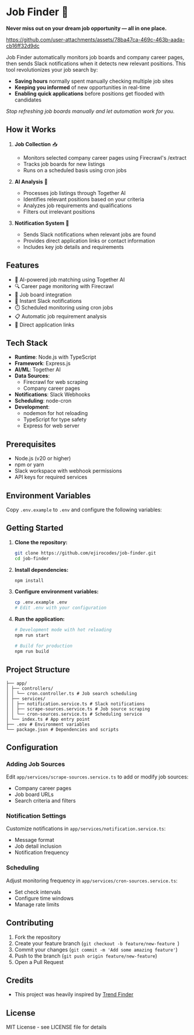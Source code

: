 # Job Finder 💼

**Never miss out on your dream job opportunity — all in one place.**



https://github.com/user-attachments/assets/78ba47ca-469c-463b-aada-cb16ff32d9dc



Job Finder automatically monitors job boards and company career pages, then sends Slack notifications when it detects new relevant positions. This tool revolutionizes your job search by:

- **Saving hours** normally spent manually checking multiple job sites
- **Keeping you informed** of new opportunities in real-time
- **Enabling quick applications** before positions get flooded with candidates

_Stop refreshing job boards manually and let automation work for you._

## How it Works

1. **Job Collection** 📥
   - Monitors selected company career pages using Firecrawl's /extract
   - Tracks job boards for new listings
   - Runs on a scheduled basis using cron jobs

2. **AI Analysis** 🧠
   - Processes job listings through Together AI
   - Identifies relevant positions based on your criteria
   - Analyzes job requirements and qualifications
   - Filters out irrelevant positions

3. **Notification System** 📢
   - Sends Slack notifications when relevant jobs are found
   - Provides direct application links or contact information
   - Includes key job details and requirements

## Features

- 🤖 AI-powered job matching using Together AI
- 🔍 Career page monitoring with Firecrawl
- 💼 Job board integration
- 💬 Instant Slack notifications
- ⏱️ Scheduled monitoring using cron jobs
- 📋 Automatic job requirement analysis
- 🔗 Direct application links

## Tech Stack

- **Runtime**: Node.js with TypeScript
- **Framework**: Express.js
- **AI/ML**: Together AI
- **Data Sources**:
  - Firecrawl for web scraping
  - Company career pages
- **Notifications**: Slack Webhooks
- **Scheduling**: node-cron
- **Development**:
  - nodemon for hot reloading
  - TypeScript for type safety
  - Express for web server

## Prerequisites

- Node.js (v20 or higher)
- npm or yarn
- Slack workspace with webhook permissions
- API keys for required services

## Environment Variables

Copy `.env.example` to `.env` and configure the following variables:

## Getting Started

1. **Clone the repository:**
   ```bash
   git clone https://github.com/ejirocodes/job-finder.git
   cd job-finder
   ```

2. **Install dependencies:**
   ```bash
   npm install
   ```

3. **Configure environment variables:**
   ```bash
   cp .env.example .env
   # Edit .env with your configuration
   ```

4. **Run the application:**
   ```bash
   # Development mode with hot reloading
   npm run start

   # Build for production
   npm run build
   ```


## Project Structure
```job-finder/
├── app/
│ ├── controllers/
│ │ └── cron.controller.ts # Job search scheduling
│ ├── services/
│ │ ├── notification.service.ts # Slack notifications
│ │ ├── scrape-sources.service.ts # Job source scraping
│ │ └── cron-sources.service.ts # Scheduling service
│ └── index.ts # App entry point
├── .env # Environment variables
└── package.json # Dependencies and scripts
```

## Configuration

### Adding Job Sources
Edit `app/services/scrape-sources.service.ts` to add or modify job sources:
- Company career pages
- Job board URLs
- Search criteria and filters

### Notification Settings
Customize notifications in `app/services/notification.service.ts`:
- Message format
- Job detail inclusion
- Notification frequency

### Scheduling
Adjust monitoring frequency in `app/services/cron-sources.service.ts`:
- Set check intervals
- Configure time windows
- Manage rate limits

## Contributing

1. Fork the repository
2. Create your feature branch (`git checkout -b feature/new-feature `)
3. Commit your changes (`git commit -m 'Add some amazing feature'`)
4. Push to the branch (`git push origin feature/new-feature`)
5. Open a Pull Request

## Credits

- This project was heavily inspired by [Trend Finder](https://github.com/ericciarla/trendFinder)

## License

MIT License - see LICENSE file for details
